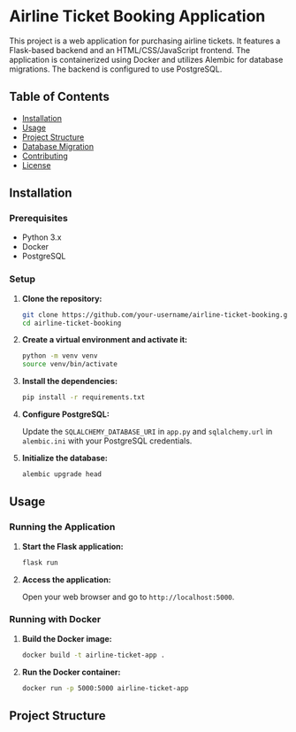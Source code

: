 # Airline Ticket Booking Application

This project is a web application for purchasing airline tickets. It features a Flask-based backend and an HTML/CSS/JavaScript frontend. The application is containerized using Docker and utilizes Alembic for database migrations. The backend is configured to use PostgreSQL.

## Table of Contents

- [Installation](#installation)
- [Usage](#usage)
- [Project Structure](#project-structure)
- [Database Migration](#database-migration)
- [Contributing](#contributing)
- [License](#license)

## Installation

### Prerequisites

- Python 3.x
- Docker
- PostgreSQL

### Setup

1. **Clone the repository:**

    ```sh
    git clone https://github.com/your-username/airline-ticket-booking.git
    cd airline-ticket-booking
    ```

2. **Create a virtual environment and activate it:**

    ```sh
    python -m venv venv
    source venv/bin/activate
    ```

3. **Install the dependencies:**

    ```sh
    pip install -r requirements.txt
    ```

4. **Configure PostgreSQL:**

    Update the `SQLALCHEMY_DATABASE_URI` in `app.py` and `sqlalchemy.url` in `alembic.ini` with your PostgreSQL credentials.

5. **Initialize the database:**

    ```sh
    alembic upgrade head
    ```

## Usage

### Running the Application

1. **Start the Flask application:**

    ```sh
    flask run
    ```

2. **Access the application:**

    Open your web browser and go to `http://localhost:5000`.

### Running with Docker

1. **Build the Docker image:**

    ```sh
    docker build -t airline-ticket-app .
    ```

2. **Run the Docker container:**

    ```sh
    docker run -p 5000:5000 airline-ticket-app
    ```

## Project Structure

